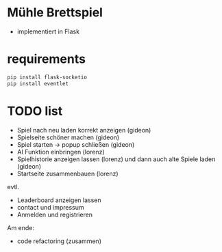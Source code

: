 # Mühle Brettspiel

- implementiert in Flask


# requirements
```bash
pip install flask-socketio
pip install eventlet
```


# TODO list
- Spiel nach neu laden korrekt anzeigen (gideon)
- Spielseite schöner machen (gideon)
- Spiel starten -> popup schließen (gideon)
- AI Funktion einbringen (lorenz)
- Spielhistorie anzeigen lassen (lorenz) und dann auch alte Spiele laden (gideon)
- Startseite zusammenbauen (lorenz)


evtl. 
- Leaderboard anzeigen lassen
- contact und impressum
- Anmelden und registrieren


Am ende: 
- code refactoring (zusammen)
